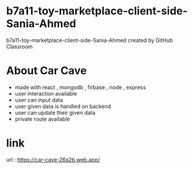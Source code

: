 # b7a11-toy-marketplace-client-side-Sania-Ahmed
b7a11-toy-marketplace-client-side-Sania-Ahmed created by GitHub Classroom
# About Car Cave 
* made with react , mongodb , firbase , node , express
* user interaction available
* user can input data
* user given data is handled on backend
* user can update their given data
* private route available 
# link
url : https://car-cave-26a2b.web.app/

